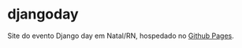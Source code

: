 djangoday
=========

Site do evento Django day em Natal/RN, hospedado no [Github Pages](http://pages.github.com).